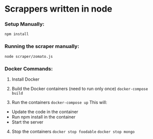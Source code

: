 # Scrappers written in node

### Setup Manually:
```npm install```

### Running the scraper manually:
```node scraper/zomato.js```

### Docker Commands:
1) Install Docker

2) Build the Docker containers (need to run only once) ```docker-compose build```

3) Run the containers ```docker-compose up```
This will:
- Update the code in the container
- Run npm install in the container
- Start the server

4) Stop the containers  ```docker stop foodable```
                        ```docker stop mongo```

